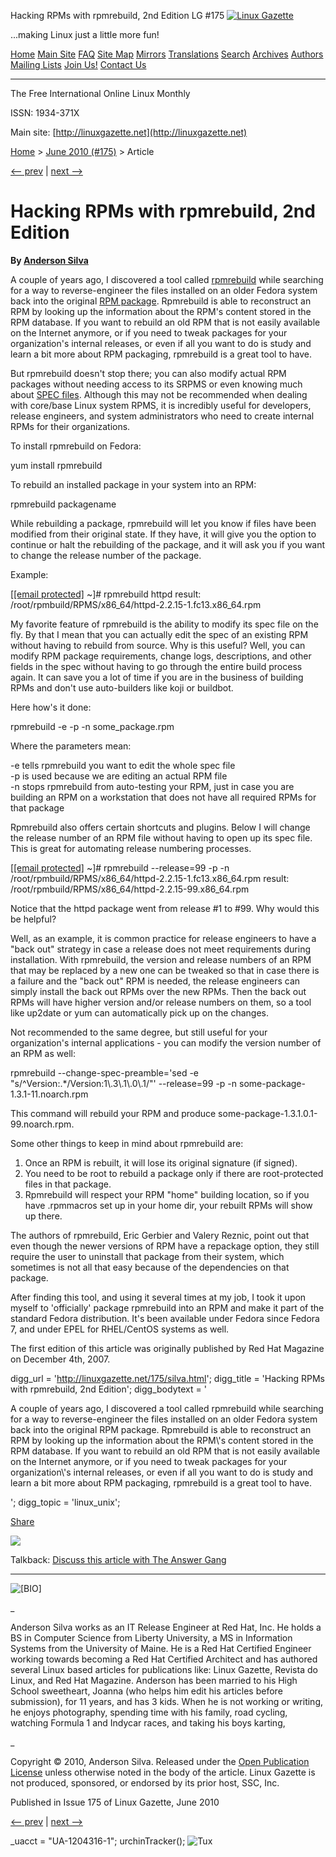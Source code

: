 Hacking RPMs with rpmrebuild, 2nd Edition LG #175       <!-- --> [![Linux Gazette](../gx/2003/newlogo-blank-200-gold2.jpg)](../)

...making Linux just a little more fun!

[Home](../index.html) [Main Site](http://linuxgazette.net) [FAQ](../faq/index.html) [Site Map](../lg_index.html) [Mirrors](../mirrors.html) [Translations](../mirrors.html) [Search](../search.html) [Archives](../archives.html) [Authors](../authors/index.html) [Mailing Lists](http://lists.linuxgazette.net/listinfo.cgi) [Join Us!](../jobs.html) [Contact Us](../contact.html)

* * *

The Free International Online Linux Monthly

ISSN: 1934-371X

Main site: [http://linuxgazette.net](http://linuxgazette.net)

[Home](../index.html) > [June 2010 (#175)](index.html) > Article

[<-- prev](hoogland.html) | [next -->](collinge.html)

Hacking RPMs with rpmrebuild, 2nd Edition
=========================================

**By [Anderson Silva](../authors/silva.html)**

A couple of years ago, I discovered a tool called [rpmrebuild](http://rpmrebuild.sourceforge.net/) while searching for a way to reverse-engineer the files installed on an older Fedora system back into the original [RPM package](http://linuxgazette.net/issue31/tag_rpm.html "RPM package"). Rpmrebuild is able to reconstruct an RPM by looking up the information about the RPM's content stored in the RPM database. If you want to rebuild an old RPM that is not easily available on the Internet anymore, or if you need to tweak packages for your organization's internal releases, or even if all you want to do is study and learn a bit more about RPM packaging, rpmrebuild is a great tool to have.

But rpmrebuild doesn't stop there; you can also modify actual RPM packages without needing access to its SRPMS or even knowing much about [SPEC files](http://www.rpm.org/max-rpm/s1-rpm-build-creating-spec-file.html "SPEC files"). Although this may not be recommended when dealing with core/base Linux system RPMS, it is incredibly useful for developers, release engineers, and system administrators who need to create internal RPMs for their organizations.

To install rpmrebuild on Fedora:

yum install rpmrebuild

To rebuild an installed package in your system into an RPM:

rpmrebuild packagename

While rebuilding a package, rpmrebuild will let you know if files have been modified from their original state. If they have, it will give you the option to continue or halt the rebuilding of the package, and it will ask you if you want to change the release number of the package.

Example:

\[[\[email protected\]](/cdn-cgi/l/email-protection) ~\]# rpmrebuild httpd
result: /root/rpmbuild/RPMS/x86\_64/httpd-2.2.15-1.fc13.x86\_64.rpm

My favorite feature of rpmrebuild is the ability to modify its spec file on the fly. By that I mean that you can actually edit the spec of an existing RPM without having to rebuild from source. Why is this useful? Well, you can modify RPM package requirements, change logs, descriptions, and other fields in the spec without having to go through the entire build process again. It can save you a lot of time if you are in the business of building RPMs and don't use auto-builders like koji or buildbot.

Here how's it done:

rpmrebuild -e -p -n some\_package.rpm

Where the parameters mean:

\-e tells rpmrebuild you want to edit the whole spec file  
\-p is used because we are editing an actual RPM file  
\-n stops rpmrebuild from auto-testing your RPM, just in case you are building an RPM on a workstation that does not have all required RPMs for that package

Rpmrebuild also offers certain shortcuts and plugins. Below I will change the release number of an RPM file without having to open up its spec file. This is great for automating release numbering processes.

\[[\[email protected\]](/cdn-cgi/l/email-protection) ~\]# rpmrebuild --release=99 -p -n /root/rpmbuild/RPMS/x86\_64/httpd-2.2.15-1.fc13.x86\_64.rpm
result: /root/rpmbuild/RPMS/x86\_64/httpd-2.2.15-99.x86\_64.rpm

Notice that the httpd package went from release #1 to #99. Why would this be helpful?

Well, as an example, it is common practice for release engineers to have a "back out" strategy in case a release does not meet requirements during installation. With rpmrebuild, the version and release numbers of an RPM that may be replaced by a new one can be tweaked so that in case there is a failure and the "back out" RPM is needed, the release engineers can simply install the back out RPMs over the new RPMs. Then the back out RPMs will have higher version and/or release numbers on them, so a tool like up2date or yum can automatically pick up on the changes.

Not recommended to the same degree, but still useful for your organization's internal applications - you can modify the version number of an RPM as well:

rpmrebuild --change-spec-preamble='sed -e "s/^Version:.\*/Version:1\\.3\\.1\\.0\\.1/"' --release=99 -p -n some-package-1.3.1-11.noarch.rpm

This command will rebuild your RPM and produce some-package-1.3.1.0.1-99.noarch.rpm.

Some other things to keep in mind about rpmrebuild are:

1.  Once an RPM is rebuilt, it will lose its original signature (if signed).
2.  You need to be root to rebuild a package only if there are root-protected files in that package.
3.  Rpmrebuild will respect your RPM "home" building location, so if you have .rpmmacros set up in your home dir, your rebuilt RPMs will show up there.

The authors of rpmrebuild, Eric Gerbier and Valery Reznic, point out that even though the newer versions of RPM have a repackage option, they still require the user to uninstall that package from their system, which sometimes is not all that easy because of the dependencies on that package.  

After finding this tool, and using it several times at my job, I took it upon myself to 'officially' package rpmrebuild into an RPM and make it part of the standard Fedora distribution. It's been available under Fedora since Fedora 7, and under EPEL for RHEL/CentOS systems as well.

The first edition of this article was originally published by Red Hat Magazine on December 4th, 2007.

  

digg\_url = 'http://linuxgazette.net/175/silva.html'; digg\_title = 'Hacking RPMs with rpmrebuild, 2nd Edition'; digg\_bodytext = ' <p>A couple of years ago, I discovered a tool called rpmrebuild while searching for a way to reverse-engineer the files installed on an older Fedora system back into the original RPM package. Rpmrebuild is able to reconstruct an RPM by looking up the information about the RPM\\'s content stored in the RPM database. If you want to rebuild an old RPM that is not easily available on the Internet anymore, or if you need to tweak packages for your organization\\'s internal releases, or even if all you want to do is study and learn a bit more about RPM packaging, rpmrebuild is a great tool to have. </p> '; digg\_topic = 'linux\_unix';

[Share](https://www.facebook.com/sharer.php)

[![](../gx/twitter.png)](https://twitter.com/home?status=Currently%20reading:%20http://linuxgazette.net/175/silva.html%20at%20Linux%20Gazette%20%23linuxgazette "Click to share this post on Twitter")

Talkback: [Discuss this article with The Answer Gang](/cdn-cgi/l/email-protection#83f7e2e4c3efeaf0f7f0adefeaedf6fbe4e2f9e6f7f7e6adede6f7bcf0f6e1e9e6e0f7bed7e2efe8e1e2e0e8b9b2b4b6acf0eaeff5e2adebf7eeef)

* * *

![[BIO]](../gx/authors/silva.jpg)

_

Anderson Silva works as an IT Release Engineer at Red Hat, Inc. He holds a BS in Computer Science from Liberty University, a MS in Information Systems from the University of Maine. He is a Red Hat Certified Engineer working towards becoming a Red Hat Certified Architect and has authored several Linux based articles for publications like: Linux Gazette, Revista do Linux, and Red Hat Magazine. Anderson has been married to his High School sweetheart, Joanna (who helps him edit his articles before submission), for 11 years, and has 3 kids. When he is not working or writing, he enjoys photography, spending time with his family, road cycling, watching Formula 1 and Indycar races, and taking his boys karting,

_  

Copyright © 2010, Anderson Silva. Released under the [Open Publication License](http://linuxgazette.net/copying.html) unless otherwise noted in the body of the article. Linux Gazette is not produced, sponsored, or endorsed by its prior host, SSC, Inc.

Published in Issue 175 of Linux Gazette, June 2010

[<-- prev](hoogland.html) | [next -->](collinge.html)

\_uacct = "UA-1204316-1"; urchinTracker(); ![Tux](../gx/tux_86x95_indexed.png)
